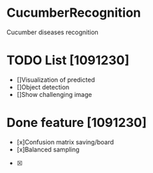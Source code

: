 # CucumberRecognition
Cucumber diseases recognition

# TODO List [1091230]

- []Visualization of predicted
- []Object detection
- []Show challenging image

# Done feature [1091230]

- [x]Confusion matrix saving/board
- [x]Balanced sampling
- [x]